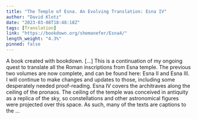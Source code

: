 ```yaml
---
title: "The Temple of Esna. An Evolving Translation: Esna IV"
author: "David Klotz"
date: "2023-03-08T18:48:18Z"
tags: [Translation]
link: "https://bookdown.org/shemanefer/Esna4/"
length_weight: "4.3%"
pinned: false
---
```


A book created with bookdown. [...] This is a continuation of my ongoing quest to translate all the Roman inscriptions from Esna temple. The previous two volumes are now complete, and can be found here: Esna II and Esna III. I will continue to make changes and updates to those, including some desperately needed proof-reading. Esna IV covers the architraves along the ceiling of the pronaos. The ceiling of the temple was conceived in antiquity as a replica of the sky, so constellations and other astronomical figures were projected over this space. As such, many of the texts are captions to the ...
